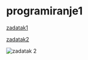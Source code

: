 # programiranje1

[zadatak1](https://github.com/Benjamin71000/programiranje1/blob/main/zadatak1.cpp)

[zadatak2](https://github.com/Benjamin71000/programiranje1/blob/main/zadatak2.cpp)

![zadatak 2](https://user-images.githubusercontent.com/96847840/152553735-f0bb1e32-3829-4e19-9d9b-1107fc53764e.png)
